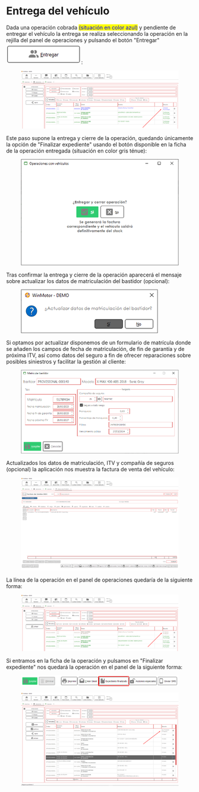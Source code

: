 # Entrega del vehículo

Dada una operación cobrada <mark style="color:blue;">(situación en color azul)</mark> y pendiente de entregar el vehículo la entrega se realiza seleccionando la operación en la rejilla del panel de operaciones y pulsando el botón "Entregar" ![](<../../../../.gitbook/assets/imagen (12) (1).png>):

<figure><img src="../../../../.gitbook/assets/imagen (1) (5).png" alt=""><figcaption></figcaption></figure>

Este paso supone la entrega y cierre de la operación, quedando únicamente la opción de "Finalizar expediente" usando el botón disponible en la ficha de la operación entregada (situación en color gris ténue):

<figure><img src="../../../../.gitbook/assets/imagen (17) (2).png" alt=""><figcaption></figcaption></figure>

Tras confirmar la entrega y cierre de la operación aparecerá el mensaje sobre actualizar los datos de matriculación del bastidor (opcional):

<figure><img src="../../../../.gitbook/assets/imagen (13).png" alt=""><figcaption></figcaption></figure>

Si optamos por actualizar disponemos de un formulario de matrícula donde se añaden los campos de fecha de matriculación, de fin de garantía y de próxima ITV, así como datos del seguro a fin de ofrecer reparaciones sobre posibles siniestros y facilitar la gestión al cliente:

<figure><img src="../../../../.gitbook/assets/imagen (2) (1) (1) (1) (2).png" alt=""><figcaption></figcaption></figure>

Actualizados los datos de matriculación, ITV y compañía de seguros (opcional) la aplicación nos muestra la factura de venta del vehículo:

<figure><img src="../../../../.gitbook/assets/imagen (18).png" alt=""><figcaption></figcaption></figure>

La línea de la operación en el panel de operaciones quedaría de la siguiente forma:

<figure><img src="../../../../.gitbook/assets/imagen (3) (1) (1) (1) (2).png" alt=""><figcaption></figcaption></figure>

Si entramos en la ficha de la operación y pulsamos en "Finalizar expediente" nos quedará la operación en el panel de la siguiente forma:

<figure><img src="../../../../.gitbook/assets/imagen (15) (4).png" alt=""><figcaption></figcaption></figure>

<figure><img src="../../../../.gitbook/assets/imagen (36) (1).png" alt=""><figcaption></figcaption></figure>
